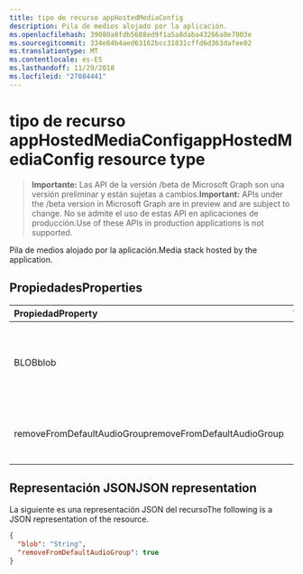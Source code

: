 ```yaml
---
title: tipo de recurso appHostedMediaConfig
description: Pila de medios alojado por la aplicación.
ms.openlocfilehash: 39080a8fdb5688ed9f1a5a8daba43266a0e7003e
ms.sourcegitcommit: 334e84b4aed63162bcc31831cffd6d363dafee02
ms.translationtype: MT
ms.contentlocale: es-ES
ms.lasthandoff: 11/29/2018
ms.locfileid: "27084441"
---
```

# <a name="apphostedmediaconfig-resource-type"></a><span data-ttu-id="1e0f9-103">tipo de recurso appHostedMediaConfig</span><span class="sxs-lookup"><span data-stu-id="1e0f9-103">appHostedMediaConfig resource type</span></span>

> <span data-ttu-id="1e0f9-104">**Importante:** Las API de la versión /beta de Microsoft Graph son una versión preliminar y están sujetas a cambios.</span><span class="sxs-lookup"><span data-stu-id="1e0f9-104">**Important:** APIs under the /beta version in Microsoft Graph are in preview and are subject to change.</span></span> <span data-ttu-id="1e0f9-105">No se admite el uso de estas API en aplicaciones de producción.</span><span class="sxs-lookup"><span data-stu-id="1e0f9-105">Use of these APIs in production applications is not supported.</span></span>

<span data-ttu-id="1e0f9-106">Pila de medios alojado por la aplicación.</span><span class="sxs-lookup"><span data-stu-id="1e0f9-106">Media stack hosted by the application.</span></span>

## <a name="properties"></a><span data-ttu-id="1e0f9-107">Propiedades</span><span class="sxs-lookup"><span data-stu-id="1e0f9-107">Properties</span></span>

| <span data-ttu-id="1e0f9-108">Propiedad</span><span class="sxs-lookup"><span data-stu-id="1e0f9-108">Property</span></span>                          | <span data-ttu-id="1e0f9-109">Tipo</span><span class="sxs-lookup"><span data-stu-id="1e0f9-109">Type</span></span>    | <span data-ttu-id="1e0f9-110">Descripción</span><span class="sxs-lookup"><span data-stu-id="1e0f9-110">Description</span></span>                                                     |
| :-------------------------------- | :------ | :---------------------------------------------------------------|
| <span data-ttu-id="1e0f9-111">BLOB</span><span class="sxs-lookup"><span data-stu-id="1e0f9-111">blob</span></span>                              | <span data-ttu-id="1e0f9-112">String</span><span class="sxs-lookup"><span data-stu-id="1e0f9-112">String</span></span>  | <span data-ttu-id="1e0f9-113">El blob de configuración de medios generado por el agente de medios inteligentes.</span><span class="sxs-lookup"><span data-stu-id="1e0f9-113">The media configuration blob generated by smart media agent.</span></span>    |
| <span data-ttu-id="1e0f9-114">removeFromDefaultAudioGroup</span><span class="sxs-lookup"><span data-stu-id="1e0f9-114">removeFromDefaultAudioGroup</span></span>       | <span data-ttu-id="1e0f9-115">Booleano</span><span class="sxs-lookup"><span data-stu-id="1e0f9-115">Boolean</span></span> | <span data-ttu-id="1e0f9-116">Quitar el grupo predeterminado de audio en audio</span><span class="sxs-lookup"><span data-stu-id="1e0f9-116">Remove audio from the default audio group</span></span>                       |

## <a name="json-representation"></a><span data-ttu-id="1e0f9-117">Representación JSON</span><span class="sxs-lookup"><span data-stu-id="1e0f9-117">JSON representation</span></span>

<span data-ttu-id="1e0f9-118">La siguiente es una representación JSON del recurso</span><span class="sxs-lookup"><span data-stu-id="1e0f9-118">The following is a JSON representation of the resource.</span></span>

<!-- {
  "blockType": "resource",
  "optionalProperties": [

  ],
  "@odata.type": "microsoft.graph.appHostedMediaConfig"
}-->
```json
{
  "blob": "String",
  "removeFromDefaultAudioGroup": true
}
```

<!-- uuid: 8fcb5dbc-d5aa-4681-8e31-b001d5168d79
2015-10-25 14:57:30 UTC -->
<!-- {
  "type": "#page.annotation",
  "description": "appHostedMediaConfig resource",
  "keywords": "",
  "section": "documentation",
  "tocPath": ""
}-->
